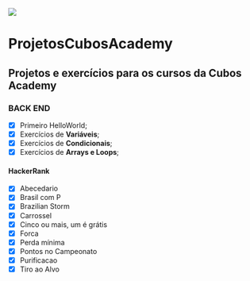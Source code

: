 ![](https://i.imgur.com/xG74tOh.png)

# ProjetosCubosAcademy

## Projetos e exercícios para os cursos da Cubos Academy

### **BACK END**

- [x] Primeiro HelloWorld;
- [x] Exercícios de **Variáveis**;
- [x] Exercícios de **Condicionais**;
- [x] Exercícios de **Arrays e Loops**;

 #### **HackerRank**

- [x] Abecedario
- [x] Brasil com P
- [x] Brazilian Storm
- [x] Carrossel
- [x] Cinco ou mais, um é grátis
- [x] Forca
- [x] Perda mínima
- [x] Pontos no Campeonato
- [x] Purificacao
- [x] Tiro ao Alvo
